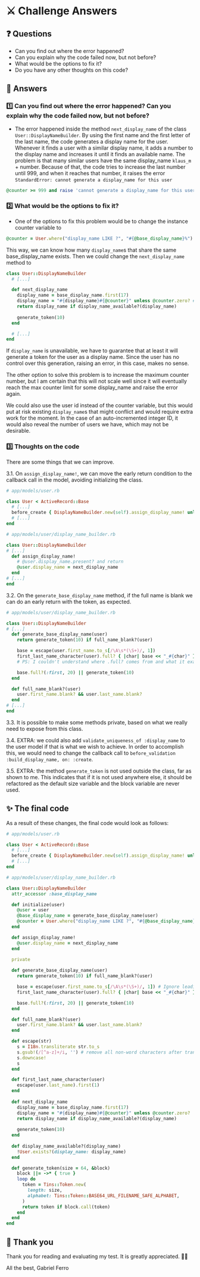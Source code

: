 # ⚔️ Challenge Answers

## ❓ Questions

- Can you find out where the error happened?
- Can you explain why the code failed now, but not before?
- What would be the options to fix it?
- Do you have any other thoughts on this code?

##  📃 Answers

### 1️⃣ Can you find out where the error happened? Can you explain why the code failed now, but not before?

- The error happened inside the method `next_display_name` of the class `User::DisplayNameBuilder`. By using the first name and the first letter of the last name, the code generates a display name for the user. Whenever it finds a user with a similar display name, it adds a number to the display name and increases it until it finds an available name. The problem is that many similar users have the same display_name `klaus_m` + number. Because of that, the code tries to increase the last number until 999, and when it reaches that number, it raises the error `StandardError: cannot generate a display_name for this user`

```ruby
@counter >= 999 and raise 'cannot generate a display_name for this user'
```

### 2️⃣ What would be the options to fix it?

- One of the options to fix this problem would be to change the instance counter variable to

```ruby
@counter = User.where("display_name LIKE ?", "#{@base_display_name}%").count
```

  This way, we can know how many `display_name`s that share the same base_display_name exists.
Then we could change the `next_display_name` method to

```ruby
class User::DisplayNameBuilder
  # [...]

  def next_display_name
    display_name = base_display_name.first(17)
    display_name = "#{display_name}#{@counter}" unless @counter.zero? # Adds the counter number to the end of the display_name if the counter is not zero anymore.
    return display_name if display_name_available?(display_name)
    
    generate_token(10)
  end

  # [...]
end
```

If `display_name` is unavailable, we have to guarantee that at least it will generate a token for the user as a display name. Since the user has no control over this generation, raising an error, in this case, makes no sense.

The other option to solve this problem is to increase the maximum counter number, but I am certain that this will not scale well since it will eventually reach the max counter limit for some display_name and raise the error again.

We could also use the user id instead of the counter variable, but this would put at risk existing `display_name`s that might conflict and would require extra work for the moment. In the case of an auto-incremented integer ID, it would also reveal the number of users we have, which may not be desirable.

### 3️⃣ Thoughts on the code

There are some things that we can improve.

3.1. On `assign_display_name!`, we can move the early return condition to the callback call in the model, avoiding initializing the class.

```ruby
# app/models/user.rb

class User < ActiveRecord::Base
  # [...]
  before_create { DisplayNameBuilder.new(self).assign_display_name! unless display_name.present? }
  # [...]
end

# app/models/user/display_name_builder.rb

class User::DisplayNameBuilder
# [...]
  def assign_display_name!
    # @user.display_name.present? and return
    @user.display_name = next_display_name
  end
# [...]
end
```

3.2. On the `generate_base_display_name` method, if the full name is blank we can do an early return with the token, as expected.

```ruby
# app/models/user/display_name_builder.rb

class User::DisplayNameBuilder
# [...]
  def generate_base_display_name(user)
    return generate_token(10) if full_name_blank?(user)

    base = escape(user.first_name.to_s[/\A\s*(\S+)/, 1])
    first_last_name_character(user).full? { |char| base << "_#{char}" }
    # PS: I couldn't understand where .full? comes from and what it exactly does.

    base.full?(:first, 20) || generate_token(10)
  end

  def full_name_blank?(user)
    user.first_name.blank? && user.last_name.blank?
  end
# [...]
end
```

3.3. It is possible to make some methods private, based on what we really need to expose from this class.

3.4. EXTRA: we could also add `validate_uniqueness_of :display_name` to the user model if that is what we wish to achieve. In order to accomplish this, we would need to change the callback call to `before_validation :build_display_name, on: :create`.

3.5. EXTRA: the method `generate_token` is not used outside the class, far as shown to me. This indicates that if it is not used anywhere else, it should be refactored as the default size variable and the block variable are never used.

## ✨ The final code

As a result of these changes, the final code would look as follows:

```ruby
# app/models/user.rb

class User < ActiveRecord::Base
  # [...]
  before_create { DisplayNameBuilder.new(self).assign_display_name! unless display_name.present? }
  # [...]
end

# app/models/user/display_name_builder.rb

class User::DisplayNameBuilder
  attr_accessor :base_display_name

  def initialize(user)
    @user = user
    @base_display_name = generate_base_display_name(user)
    @counter = User.where("display_name LIKE ?", "#{@base_display_name}%").count
  end

  def assign_display_name!
    @user.display_name = next_display_name
  end

  private 
  
  def generate_base_display_name(user)
    return generate_token(10) if full_name_blank?(user)

    base = escape(user.first_name.to_s[/\A\s*(\S+)/, 1]) # Ignore leading spaces and fetch the first non-ws token
    first_last_name_character(user).full? { |char| base << "_#{char}" }

    base.full?(:first, 20) || generate_token(10)
  end

  def full_name_blank?(user)
    user.first_name.blank? && user.last_name.blank?
  end

  def escape(str)
    s = I18n.transliterate str.to_s
    s.gsub!(/[^a-z]+/i, '') # remove all non-word characters after transliteration
    s.downcase!
    s
  end

  def first_last_name_character(user)
    escape(user.last_name).first(1)
  end
  
  def next_display_name
    display_name = base_display_name.first(17)
    display_name = "#{display_name}#{@counter}" unless @counter.zero?
    return display_name if display_name_available?(display_name)
    
    generate_token(10)
  end
  
  def display_name_available?(display_name)
    !User.exists?(display_name: display_name)
  end

  def generate_token(size = 64, &block)
    block ||= ->* { true }
    loop do
      token = Tins::Token.new(
        length: size,
        alphabet: Tins::Token::BASE64_URL_FILENAME_SAFE_ALPHABET,
      )
      return token if block.call(token)
    end
  end
end
```

## 🌻 Thank you

Thank you for reading and evaluating my test. It is greatly appreciated. 👨‍💻

All the best,
Gabriel Ferro
